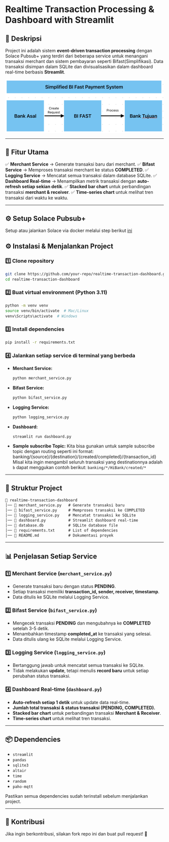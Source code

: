 # Realtime Transaction Processing & Dashboard with Streamlit

## 📝 Deskripsi

Project ini adalah sistem **event-driven transaction processing** dengan Solace Pubsub+ yang terdiri dari beberapa service untuk menangani transaksi merchant dan sistem pembayaran seperti Bifast(Simplifikasi). Data transaksi disimpan dalam SQLite dan divisualisasikan dalam dashboard real-time berbasis **Streamlit**.

![Alt text](idea.jpg "Ide implementasi")

---

## 📌 Fitur Utama

✅ **Merchant Service** → Generate transaksi baru dari merchant.
✅ **Bifast Service** → Memproses transaksi merchant ke status **COMPLETED**.
✅ **Logging Service** → Mencatat semua transaksi dalam database SQLite.
✅ **Dashboard Real-time** → Menampilkan metrik transaksi dengan **auto-refresh setiap sekian detik**.
✅ **Stacked bar chart** untuk perbandingan transaksi **merchant & receiver**.
✅ **Time-series chart** untuk melihat tren transaksi dari waktu ke waktu.

---

## ⚙️ Setup Solace Pubsub+

Setup atau jalankan Solace via docker melalui step berikut [ini](https://solace.com/products/event-broker/software/getting-started/)

## ⚙️ Instalasi & Menjalankan Project

### 1️⃣ Clone repository

```bash
git clone https://github.com/your-repo/realtime-transaction-dashboard.git
cd realtime-transaction-dashboard
```

### 2️⃣ Buat virtual environment (Python 3.11)

```bash
python -m venv venv
source venv/bin/activate  # Mac/Linux
venv\Scripts\activate  # Windows
```

### 3️⃣ Install dependencies

```bash
pip install -r requirements.txt
```

### 4️⃣ Jalankan setiap service di terminal yang berbeda

- **Merchant Service:**
  ```bash
  python merchant_service.py
  ```
- **Bifast Service:**
  ```bash
  python bifast_service.py
  ```
- **Logging Service:**
  ```bash
  python logging_service.py
  ```
- **Dashboard:**
  ```bash
  streamlit run dashboard.py
  ```
- **Sample subscribe Topic:**
  Kita bisa gunakan untuk sample subscribe topic dengan routing seperti ini
  format: banking/{source}/{destination}/{created/completed}/{transaction_id}
  Misal kita ingin mengambil seluruh transaksi yang destinationnya adalah `b` dapat menggukan contoh berikut:  `banking/*/HiBank/created/* `

---

## 📂 Struktur Project

```
📁 realtime-transaction-dashboard
│── 📄 merchant_service.py   # Generate transaksi baru
│── 📄 bifast_service.py     # Memproses transaksi ke COMPLETED
│── 📄 logging_service.py    # Mencatat transaksi ke SQLite
│── 📄 dashboard.py          # Streamlit dashboard real-time
│── 📄 database.db           # SQLite database file
│── 📄 requirements.txt      # List of dependencies
│── 📄 README.md             # Dokumentasi proyek
```

---

## 📊 Penjelasan Setiap Service

### 1️⃣ Merchant Service (`merchant_service.py`)

- Generate transaksi baru dengan status **PENDING**.
- Setiap transaksi memiliki **transaction_id, sender, receiver, timestamp**.
- Data ditulis ke SQLite melalui Logging Service.

### 2️⃣ Bifast Service (`bifast_service.py`)

- Mengecek transaksi **PENDING** dan mengubahnya ke **COMPLETED** setelah 3-5 detik.
- Menambahkan timestamp **completed_at** ke transaksi yang selesai.
- Data ditulis ulang ke SQLite melalui Logging Service.

### 3️⃣ Logging Service (`logging_service.py`)

- Bertanggung jawab untuk mencatat semua transaksi ke SQLite.
- Tidak melakukan **update**, tetapi menulis **record baru** untuk setiap perubahan status transaksi.

### 4️⃣ Dashboard Real-time (`dashboard.py`)

- **Auto-refresh setiap 1 detik** untuk update data real-time.
- **Jumlah total transaksi & status transaksi (PENDING, COMPLETED).**
- **Stacked bar chart** untuk perbandingan transaksi **Merchant & Receiver**.
- **Time-series chart** untuk melihat tren transaksi.

---

## 📦 Dependencies

- `streamlit`
- `pandas`
- `sqlite3`
- `altair`
- `time`
- `random`
- `paho-mqtt`

Pastikan semua dependencies sudah terinstall sebelum menjalankan project.

---

## 📢 Kontribusi

Jika ingin berkontribusi, silakan fork repo ini dan buat pull request! 🚀
